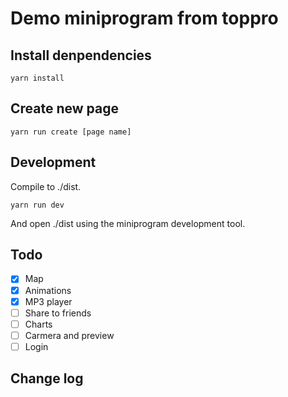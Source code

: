 # Demo miniprogram from toppro

## Install denpendencies

```
yarn install
```

## Create new page

```
yarn run create [page name]
```

## Development

Compile to ./dist.
```
yarn run dev
```

And open ./dist using the miniprogram development tool.

## Todo

- [X] Map
- [X] Animations
- [X] MP3 player
- [ ] Share to friends
- [ ] Charts
- [ ] Carmera and preview
- [ ] Login

## Change log


